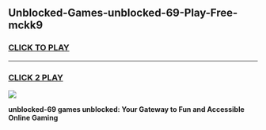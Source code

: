 
## Unblocked-Games-unblocked-69-Play-Free-mckk9
<h3>
<a href="https://premium76.site?title=unblocked-69&ref=20M">CLICK TO PLAY</a></h3>
<hr>

<h3>
<a href="https://premium76.site?title=unblocked-69&ref=20M">CLICK 2 PLAY</a>
  
</h3>

<a href="https://premium76.site?title=unblocked-69&ref=19M"><img src="https://clearcache.store/games.png"></a>


**unblocked-69 games unblocked: Your Gateway to Fun and Accessible Online Gaming**
